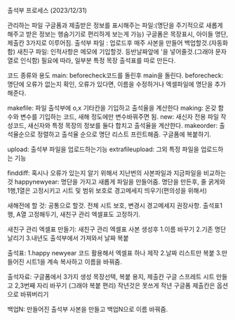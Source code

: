 출석부 프로세스 (2023/12/31)

관리하는 파일
구글폼과 제출받은 정보를 표시해주는 파일:(명단을 주기적으로 새롭게 해주고 받은 정보는 행숨기기로 편리하게 보는게 가능) 구글폼은 목장표시, 아이들 명단, 제출칸 3가지로 이루어짐.
출석부 파일 : 업로드후 매주 사본을 만들어 백업할것.(자동화함)
새친구 파일: 인적사항은 메모에 기입할것. 등반날짜앞에 '을 넣어줄것.(그래야 문자열로 인식함)
필요에 따라, 일부분 특정 목장 출석표를 따로 만든다.


코드 종류와 용도
main: beforecheck코드를 돌린후 main을 돌린다.
beforecheck: 명단에 오류가 없는지 확인, 오류가 있다면, 이름을 수정하거나 엑셀파일에 명단을 추가해준다.

makefile: 파일 출석부에 o,x 기타칸을 기입하고 출석율을 계산한다
making: 온갖 함수와 변수를 기입하는 코드, 새해 정도에만 변수바꿔주면 됨.
new: 새신자 전용 파일 작성코드, 새신자와 특정 목장의 정보를 둘다 합치고 출석율을 계산한다.
makeorder: 출석율순으로 정렬하고 출석율 순으로 명단 리스트 프린트해줌. 구글폼에 복붙하기.


upload: 출석부 파일을 업로드하는기능
extrafileupload:  그외 특정 파일을 업로드하는 기능

finddiff: 혹시나 오류가 있는지 알기 위해서 지난번의 사본파일과 지금파일을 비교하는것
happynewyear: 명단을 가지고 새롭게 파일을 만들어줌. 명단을 만든후, 줄 굵게와 1행,1열은 고정시키고 시트 및 범위 보호로 경고메세지 띄우기(편의성을 위해서)


새해전에 할 것:
공통으로 할것. 전체 시트 보호, 변경시 경고메세지 권장사항.
출석표1행, A열 고정해두기, 새친구 관리 엑셀표도 고정하기.


새친구 관리 엑셀표 만들기:
새친구 관리 엑셀표 사본 생성후
1.이름 바꾸기
2.기존 명단 날리기
3.내년도 출석부에서 가져와서 날짜 복붙

출석표:
1.happy newyear 코드 활용해서 엑셀표 하나 제작
2.날짜 리스트만 복붙
3.만들어진 시트1을 계속 복사하고 이름을 바꿔줌.


출석자료:
구글폼에서 3가지 생성 
목장선택, 복붙 용지, 제출칸 
구글 스프레트 시트 만들고 2,3번째 자리 바꾸기 (그래야 복붙 편리)
작년것은 못쓰게 작년 구글폼 제출칸은 옵션으로 바꿔버리기


백업N:
만들어진 출석부 사본을 만들고 백업N으로 이름 바꿔줌.






